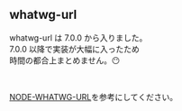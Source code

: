## whatwg-url

whatwg-url は 7.0.0 から入りました。  
7.0.0 以降で実装が大幅に入ったため  
時間の都合上まとめません。😶

<br>

[NODE-WHATWG-URL](https://abouthiroppy.github.io/slides/node-whatwg-url/)を参考にしてください。
